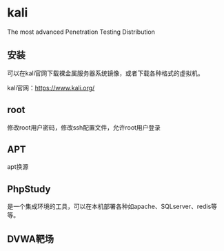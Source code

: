 # kali

The most advanced Penetration Testing Distribution

## 安装

可以在kali官网下载裸金属服务器系统镜像，或者下载各种格式的虚拟机。

kali官网：https://www.kali.org/

## root

修改root用户密码，修改ssh配置文件，允许root用户登录

## APT

apt换源

## PhpStudy

是一个集成环境的工具，可以在本机部署各种如apache、SQLserver、redis等等。

## DVWA靶场